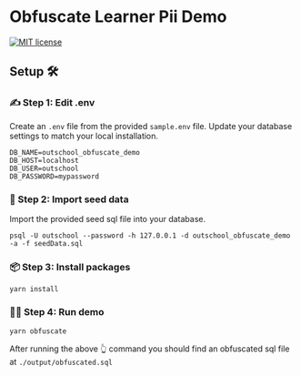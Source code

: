 # Obfuscate Learner Pii Demo
[![MIT license](https://img.shields.io/badge/License-MIT-blue.svg)](https://lbesson.mit-license.org/)

## Setup 🛠

### ✍️ Step 1: Edit .env
Create an `.env` file from the provided `sample.env` file. Update your database settings to match your local installation.

```
DB_NAME=outschool_obfuscate_demo
DB_HOST=localhost
DB_USER=outschool
DB_PASSWORD=mypassword
```

### 🌱 Step 2: Import seed data
Import the provided seed sql file into your database.

```
psql -U outschool --password -h 127.0.0.1 -d outschool_obfuscate_demo -a -f seedData.sql
```

### 📦 Step 3: Install packages
```
yarn install
```

### 🏃‍♀️ Step 4: Run demo

```
yarn obfuscate
```

After running the above 👆 command you should find an obfuscated sql file at `./output/obfuscated.sql`

